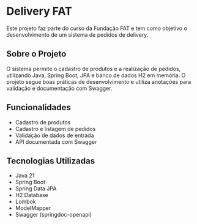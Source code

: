 # Delivery FAT

Este projeto faz parte do curso da Fundação FAT e tem como objetivo o desenvolvimento de um sistema de pedidos de delivery.

## Sobre o Projeto

O sistema permite o cadastro de produtos e a realização de pedidos, utilizando Java, Spring Boot, JPA e banco de dados H2 em memória. O projeto segue boas práticas de desenvolvimento e utiliza anotações para validação e documentação com Swagger.

## Funcionalidades

- Cadastro de produtos
- Cadastro e listagem de pedidos
- Validação de dados de entrada
- API documentada com Swagger

## Tecnologias Utilizadas

- Java 21
- Spring Boot
- Spring Data JPA
- H2 Database
- Lombok
- ModelMapper
- Swagger (springdoc-openapi)

